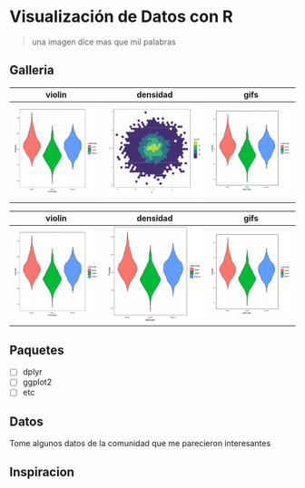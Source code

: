 # Visualización de Datos con R

  > una imagen dice mas que mil palabras
  
## Galleria

| violin | densidad | gifs |
|--------|----------|------|
|<img src="imagenes/violinfi.png" width="400">|<img src="imagenes/viridis.png" width="400">|<img src="imagenes/violinfi.png" width="400">|

| violin | densidad | gifs |
|--------|----------|------|
|<img src="imagenes/violinfi.png" width="400">|<img src="imagenes/violinfi.png" width="400">|<img src="imagenes/violinfi.png" width="400">|

## Paquetes

- [ ]  dplyr
- [ ]  ggplot2
- [ ]  etc

## Datos

Tome algunos datos de la comunidad que me parecieron interesantes 
## Inspiracion